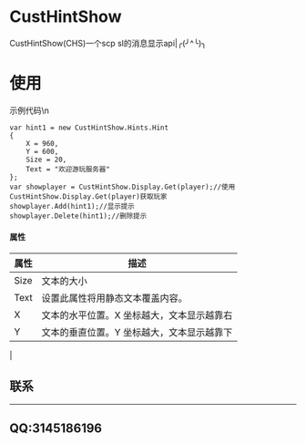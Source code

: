 # CustHintShow
CustHintShow(CHS)一个scp sl的消息显示api|╭(╯^╰)╮
# 使用
示例代码\n
```Csharp
var hint1 = new CustHintShow.Hints.Hint
{
    X = 960,
    Y = 600,
    Size = 20,
    Text = "欢迎游玩服务器"
};
var showplayer = CustHintShow.Display.Get(player);//使用CustHintShow.Display.Get(player)获取玩家
showplayer.Add(hint1);//显示提示
showplayer.Delete(hint1);//删除提示
```
#### 属性
| 属性 | 描述 |
| - | - |
| Size | 文本的大小 |
| Text | 设置此属性将用静态文本覆盖内容。 |
| X | 文本的水平位置。X 坐标越大，文本显示越靠右 |
| Y | 文本的垂直位置。Y 坐标越大，文本显示越靠下 |
 |
## 联系
---
QQ:3145186196
---
